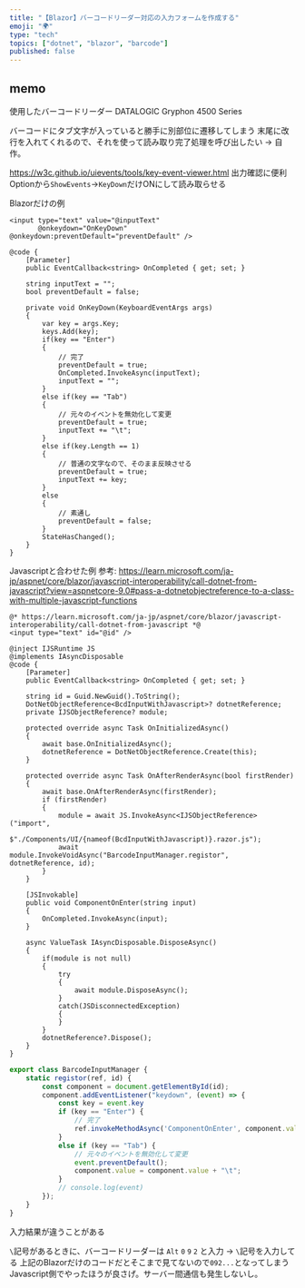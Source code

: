 ```yaml
---
title: "【Blazor】バーコードリーダー対応の入力フォームを作成する"
emoji: "🌍️"
type: "tech"
topics: ["dotnet", "blazor", "barcode"]
published: false
---
```


## memo


使用したバーコードリーダー
DATALOGIC Gryphon 4500 Series


バーコードにタブ文字が入っていると勝手に別部位に遷移してしまう
末尾に改行を入れてくれるので、それを使って読み取り完了処理を呼び出したい
→ 自作。

https://w3c.github.io/uievents/tools/key-event-viewer.html
出力確認に便利
Optionから`ShowEvents`->`KeyDown`だけONにして読み取らせる

Blazorだけの例
```razor
<input type="text" value="@inputText"
       @onkeydown="OnKeyDown" @onkeydown:preventDefault="preventDefault" />

@code {
    [Parameter]
    public EventCallback<string> OnCompleted { get; set; }

    string inputText = "";
    bool preventDefault = false;

    private void OnKeyDown(KeyboardEventArgs args)
    {
        var key = args.Key;
        keys.Add(key);
        if(key == "Enter")
        {
            // 完了
            preventDefault = true;
            OnCompleted.InvokeAsync(inputText);
            inputText = "";
        }
        else if(key == "Tab")
        {
            // 元々のイベントを無効化して変更
            preventDefault = true;
            inputText += "\t";
        }
        else if(key.Length == 1)
        {
            // 普通の文字なので、そのまま反映させる
            preventDefault = true;
            inputText += key;
        }
        else
        {
            // 素通し
            preventDefault = false;
        }
        StateHasChanged();
    }
}
```


Javascriptと合わせた例
参考: https://learn.microsoft.com/ja-jp/aspnet/core/blazor/javascript-interoperability/call-dotnet-from-javascript?view=aspnetcore-9.0#pass-a-dotnetobjectreference-to-a-class-with-multiple-javascript-functions

```razor
@* https://learn.microsoft.com/ja-jp/aspnet/core/blazor/javascript-interoperability/call-dotnet-from-javascript *@
<input type="text" id="@id" />

@inject IJSRuntime JS
@implements IAsyncDisposable
@code {
    [Parameter]
    public EventCallback<string> OnCompleted { get; set; }

    string id = Guid.NewGuid().ToString();
    DotNetObjectReference<BcdInputWithJavascript>? dotnetReference;
    private IJSObjectReference? module;

    protected override async Task OnInitializedAsync()
    {
        await base.OnInitializedAsync();
        dotnetReference = DotNetObjectReference.Create(this);
    }

    protected override async Task OnAfterRenderAsync(bool firstRender)
    {
        await base.OnAfterRenderAsync(firstRender);
        if (firstRender)
        {
            module = await JS.InvokeAsync<IJSObjectReference>("import",
                $"./Components/UI/{nameof(BcdInputWithJavascript)}.razor.js");
            await module.InvokeVoidAsync("BarcodeInputManager.registor", dotnetReference, id);
        }
    }

    [JSInvokable]
    public void ComponentOnEnter(string input)
    {
        OnCompleted.InvokeAsync(input);
    }

    async ValueTask IAsyncDisposable.DisposeAsync()
    {
        if(module is not null)
        {
            try
            {
                await module.DisposeAsync();
            }
            catch(JSDisconnectedException)
            {
            }
        }
        dotnetReference?.Dispose();
    }
}
```

```js
export class BarcodeInputManager {
    static registor(ref, id) {
        const component = document.getElementById(id);
        component.addEventListener("keydown", (event) => {
            const key = event.key
            if (key == "Enter") {
                // 完了
                ref.invokeMethodAsync('ComponentOnEnter', component.value);
            }
            else if (key == "Tab") {
                // 元々のイベントを無効化して変更
                event.preventDefault();
                component.value = component.value + "\t";
            }
            // console.log(event)
        });
    }
}
```

入力結果が違うことがある

`\`記号があるときに、バーコードリーダーは `Alt` `0` `9` `2` と入力 → `\`記号を入力してる
上記のBlazorだけのコードだとそこまで見てないので`092...`となってしまう
Javascript側でやったほうが良さげ。サーバー間通信も発生しないし。


